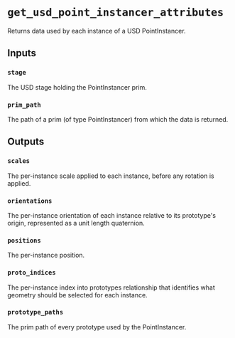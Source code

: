 # `get_usd_point_instancer_attributes`

Returns data used by each instance of a USD PointInstancer.

## Inputs

### `stage`

The USD stage holding the PointInstancer prim.

### `prim_path`

The path of a prim (of type PointInstancer) from which the data is returned.

## Outputs

### `scales`

The per-instance scale applied to each instance, before any rotation is applied.

### `orientations`

The per-instance orientation of each instance relative to its prototype's origin, represented as a unit length quaternion.

### `positions`

The per-instance position.

### `proto_indices`

The per-instance index into prototypes relationship that identifies what geometry should be selected for each instance.


### `prototype_paths`

The prim path of every prototype used by the PointInstancer.